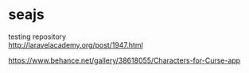 # seajs 
testing repository  
http://laravelacademy.org/post/1947.html

https://www.behance.net/gallery/38618055/Characters-for-Curse-app
